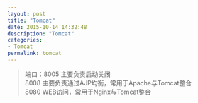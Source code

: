 ```yaml
---
layout: post
title: "Tomcat"
date: 2015-10-14 14:32:48
description: "Tomcat"
categories:
- Tomcat
permalink: tomcat
---
```


> 端口：8005 主要负责启动关闭  
        8008 主要负责通过AJP均衡，常用于Apache与Tomcat整合  
        8080 WEB访问，常用于Nginx与Tomcat整合
